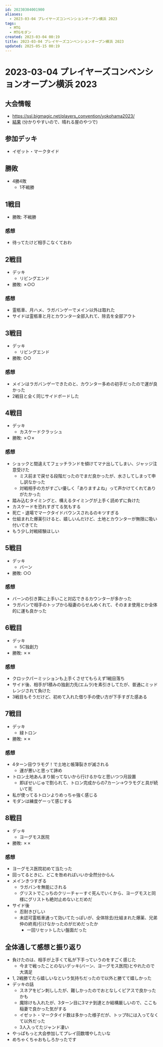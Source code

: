 ```yaml
---
id: 20230304001900
aliases:
  - 2023-03-04 プレイヤーズコンベンションオープン横浜 2023
tags:
  - MTG
  - MTGモダン
created: 2023-03-04 00:19
title: 2023-03-04 プレイヤーズコンベンションオープン横浜 2023
updated: 2025-05-15 00:19
---
```


# 2023-03-04 プレイヤーズコンベンションオープン横浜 2023

## 大会情報

- https://ssl.bigmagic.net/players_convention/yokohama2023/
- [結果](https://www.hareruyamtg.com/ja/deck/result?eventName=%E3%83%97%E3%83%AC%E3%82%A4%E3%83%A4%E3%83%BC%E3%82%BA%E3%82%B3%E3%83%B3%E3%83%99%E3%83%B3%E3%82%B7%E3%83%A7%E3%83%B3%E6%A8%AA%E6%B5%9C2023+-+%E3%83%A2%E3%83%80%E3%83%B3%E3%82%AA%E3%83%BC%E3%83%97%E3%83%B3) (分かりやすいので、晴れる屋のやつで)

## 参加デッキ

- イゼット・マークタイド

## 勝敗

- 4勝4敗
    - 1不戦勝

## 1戦目
- 勝敗: 不戦勝

### 感想

- 待ってたけど相手こなくておわ

## 2戦目
- デッキ
    - リビングエンド
- 勝敗:  ✗○○

### 感想

- 霊柩車、月ハメ、ラガバンゲーでメイン以外は取れた
- サイドは霊柩車と月とカウンター全部入れて、除去を全部アウト

## 3戦目
- デッキ
    - リビングエンド
- 勝敗: ○○

### 感想

- メインはラガバンゲーできたのと、カウンター多めの初手だったので運が良かった
- 2戦目と全く同じサイドボードした

## 4戦目
- デッキ
    - カスケードクラッシュ
- 勝敗: ✗○✗

### 感想

- ショックと間違えてフェッチランドを傾けてマナ出してしまい、ジャッジ注意受けた
    - ミス前まで戻せる段階だったのでまだ良かったが、水さしてしまって申し訳なかった
    - 対戦相手の方がすごい優しく「ありますよね」って声かけてくれてありがたかった
- 踏み込むタイミングと、構えるタイミングが上手く読めずに負けた
- カスケードを恐れすぎてる気もする
- 死亡・退場でマークタイドバウンスされるのキツすぎる
- 仕組まれた爆薬引けると、嬉しいんだけど、土地とカウンターが無限に吸い付いてきてた
- もう少し対戦経験ほしい

## 5戦目
- デッキ
    - バーン
- 勝敗: ○○

### 感想

- バーンの引き算に上手いこと対応できるカウンターが多かった
- ラガバンで相手のトップから稲妻のらせんめくれて、そのまま使用とか全体的に運も良かった

## 6戦目
- デッキ
    - 5C独創力
- 勝敗: ✗✗

### 感想

- クロックパーミッションも上手くさせてもらえず1戦目落ち
- サイド後、相手が1積みの独創力先(エムラ)を素引きしてたが、普通にミッドレンジされて負けた
- 3戦目もそうだけど、初めて入れた借り手の使い方が下手すぎた感ある

## 7戦目
- デッキ
    - 緑トロン
- 勝敗: ✗✗

### 感想

- 4ターン目ウラモグ！で土地と帳簿裂きが滅される
    - 運が悪いと思って諦め
- トロン土地あんまり揃ってないから行けるかなと思いつつ月設置
    - 即ぼせいじゅで割られて、トロン完成からの7カーン→ウラモグと具が続いて死
- 私が使ってるトロンよりめっちゃ強く感じる
- モダンは練度ゲーって感じする

## 8戦目
- デッキ
    - ヨーグモス医院
- 勝敗: ✗✗

### 感想

- ヨーグモス医院初めて当たった
- 回ってるときに、どこを咎めればいいか全然分からん
- メインきつすぎる
    - ラガバンを無能にされる
    - グリストでこっちのクリーチャーすぐ死んでいくから、ヨーグモスと同様にグリストも絶対止めないとだめだ
- サイド後
    - 忍耐きびしい
    - 未認可霊柩車通って効いてたっぽいが、全体除去(仕組まれた爆薬、兄弟仲の終焉)引けなかったのがだめだったか
        - 一回リセットしたい盤面だった

## 全体通して感想と振り返り

- 負けたのは、相手が上手くて私が下手っていうのをすごく感じた
    - 今まで戦ったことのないデッキ(バーン、ヨーグモス医院)とやれたので大満足
- 1, 2戦勝てたら嬉しいなという気持ちだったので以外と勝てて嬉しかった
- デッキの話
    - スネアをピン刺ししたが、難しかったのでおとなしくピアスで良かったかも
    - 魔除けも入れたが、3ターン目に3マナ到達とか結構厳しいので、ここも稲妻で良かった気がする
    - イゼット・マークタイド数は多かった様子だが、トップ8には入ってなくて以外だった
    - 3人入ってたジャンド凄い
- やっぱもっと大会参加してプレイ回数増やしたいな
- めちゃくちゃおもしろかったです


